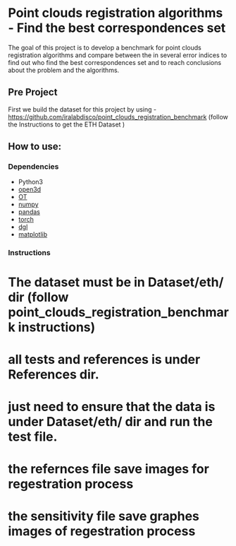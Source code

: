 # Point clouds registration algorithms - Find the best correspondences set

The goal of this project is to develop a benchmark for point clouds registration algorithms and
compare between the in several error indices to find out who find the best correspondences set and
to reach conclusions about the problem and the algorithms.


## Pre Project 

First we build the dataset for this project by using - 
https://github.com/iralabdisco/point_clouds_registration_benchmark
(follow the Instructions to get the ETH Dataset )

    
## How to use:
### Dependencies
- Python3
- [open3d](http://www.open3d.org/)
- [OT](https://pythonot.github.io/)
- [numpy](https://numpy.org/)
- [pandas](https://pandas.pydata.org/)
- [torch](https://pytorch.org/)
- [dgl](https://www.dgl.ai/)
- [matplotlib](https://matplotlib.org/)


### Instructions

# The dataset must be in Dataset/eth/ dir (follow point_clouds_registration_benchmark instructions)
# all tests and references is under References dir. 
# just need to ensure that the data is under Dataset/eth/ dir and run the test file.
# the refernces file save images for regestration process 
# the sensitivity file save graphes images of regestration process 

  

